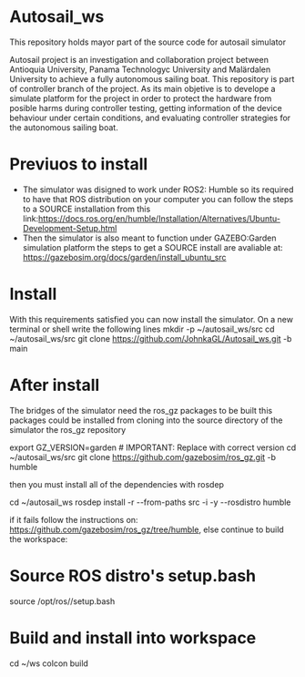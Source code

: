 # Autosail_ws

This repository holds mayor part of the source code for autosail simulator

Autosail project is an investigation and collaboration project between Antioquia University, Panama Technologyc University and Malärdalen University to achieve a fully autonomous sailing boat.
This repository is part of controller branch of the project. As its main objetive is to develope a simulate platform for the project in order to protect the hardware from posible harms during 
controller testing, getting information of the device behaviour under certain conditions, and evaluating controller strategies for the autonomous sailing boat.

# Previuos to install
+ The simulator was disigned to work under ROS2: Humble so its required to have that ROS distribution on your computer you can follow the steps to a SOURCE installation from this link:https://docs.ros.org/en/humble/Installation/Alternatives/Ubuntu-Development-Setup.html
+ Then the simulator is also meant to function under GAZEBO:Garden simulation platform the steps to get a SOURCE install are avaliable at: https://gazebosim.org/docs/garden/install_ubuntu_src

# Install
With this requirements satisfied you can now install the simulator. On a new terminal or shell write the following lines
        mkdir -p ~/autosail_ws/src
        cd ~/autosail_ws/src
        git clone https://github.com/JohnkaGL/Autosail_ws.git -b main
# After install
The bridges of the simulator need the ros_gz packages to be built this packages could be installed from cloning into the source directory of the simulator the ros_gz repository

export GZ_VERSION=garden # IMPORTANT: Replace with correct version
cd ~/autosail_ws/src
git clone https://github.com/gazebosim/ros_gz.git -b humble

then you must install all of the dependencies with rosdep 

cd ~/autosail_ws
rosdep install -r --from-paths src -i -y --rosdistro humble

if it fails follow the instructions on: https://github.com/gazebosim/ros_gz/tree/humble, else continue to build the workspace:
# Source ROS distro's setup.bash
source /opt/ros/<distro>/setup.bash

# Build and install into workspace
cd ~/ws
colcon build
